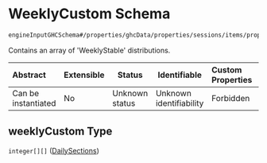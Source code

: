 # WeeklyCustom Schema

```txt
engineInputGHCSchema#/properties/ghcData/properties/sessions/items/properties/distribution/oneOf/0/properties/stablePeriods/oneOf/2/properties/weeklyCustom
```

Contains an array of 'WeeklyStable' distributions.


| Abstract            | Extensible | Status         | Identifiable            | Custom Properties | Additional Properties | Access Restrictions | Defined In                                                         |
| :------------------ | ---------- | -------------- | ----------------------- | :---------------- | --------------------- | ------------------- | ------------------------------------------------------------------ |
| Can be instantiated | No         | Unknown status | Unknown identifiability | Forbidden         | Allowed               | none                | [ghc.schema.json\*](../out/ghc.schema.json "open original schema") |

## weeklyCustom Type

`integer[][]` ([DailySections](ghc-properties-ghcdata-properties-sessions-session-properties-distribution-oneof-0-properties-stableperiods-oneof-2-properties-weeklycustom-customweeklystable-dailysections.md))
